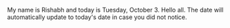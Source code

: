 My name is Rishabh and today is Tuesday, October 3. Hello all. The date will automatically update to today's date in case you did not notice.
